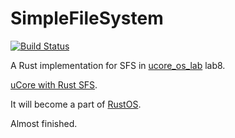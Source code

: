 # SimpleFileSystem

[![Build Status](https://travis-ci.org/wangrunji0408/SimpleFileSystem-Rust.svg?branch=master)](https://travis-ci.org/wangrunji0408/SimpleFileSystem-Rust)

A Rust implementation for SFS in [ucore_os_lab](https://github.com/chyyuu/ucore_os_lab) lab8.

[uCore with Rust SFS](https://github.com/wangrunji0408/ucore_os_lab/tree/rust-fs/labcodes_answer/lab8_result).

It will become a part of [RustOS](https://github.com/wangrunji0408/RustOS).

Almost finished.